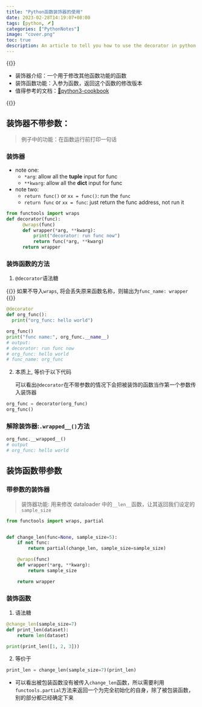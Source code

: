 ```yaml
---
title: "Python函数装饰器的使用"
date: 2023-02-28T14:19:07+08:00
tags: [python, 🪶]
categories: ["PythonNotes"]
image: "cover.png"
toc: true
description: An article to tell you how to use the decorator in python
---
```


{{<notice note>}}

- 装饰器介绍：一个用于修改其他函数功能的函数
- 装饰函数功能：入参为函数，返回这个函数的修改版本
- 值得参考的文档：[🔗python3-cookbook](https://python3-cookbook.readthedocs.io/zh_CN/latest/chapters/p09_meta_programming.html)

{{</notice>}}

## 装饰器不带参数：

> 例子中的功能：在函数运行前打印一句话

### 装饰器

- note one:
  - `*arg`: allow all the **tuple** input for func
  - `**kwarg`: allow all the **dict** input for func
- note two:
  - `return func()` or `xx = func()`: run the `func`
  - `return func` or `xx = func`: just return the func address, not run it

```python
from functools import wraps
def decorator(func):
      @wraps(func)
      def wrapper(*arg, **kwarg):
          print("decorator: run func now")
          return func(*arg, **kwarg)
      return wrapper
```

### 装饰函数的方法

1. `@decorator`语法糖

{{<notice error>}}
如果不导入`wraps`, 将会丢失原来函数名称，则输出为`func_name: wrapper`
{{</notice>}}

```python
@decorator
def org_func():
  print("org_func: hello world")

org_func()
print("func name:", org_func.__name__)
# output:
# decorator: run func now
# org_func: hello world
# func_name: org_func
```

2. 本质上, 等价于以下代码

   可以看出`@decorator`在不带参数的情况下会把被装饰的函数当作第一个参数传入装饰器

```python
org_func = decorator(org_func)
org_func()
```

### 解除装饰器:`.wrapped__()`方法

```python
org_func.__wrapped__()
# output
# org_func: hello world
```

## 装饰函数带参数

### 带参数的装饰器

> 装饰器功能: 用来修改 dataloader 中的`__len__`函数，让其返回我们设定的`sample_size`

```python
from functools import wraps, partial


def change_len(func=None, sample_size=5):
    if not func:
        return partial(change_len, sample_size=sample_size)

    @wraps(func)
    def wrapper(*arg, **kwarg):
        return sample_size

    return wrapper
```

### 装饰函数

1. 语法糖

```python
@change_len(sample_size=7)
def print_len(dataset):
    return len(dataset)

print(print_len([1, 2, 3]))
```

2. 等价于

```python
print_len = change_len(sample_size=7)(print_len)
```

- 可以看出被包装函数没有被传入`change_len`函数，所以需要利用`functools.partial`方法来返回一个为完全初始化的自身，除了被包装函数，别的部分都已经确定下来
